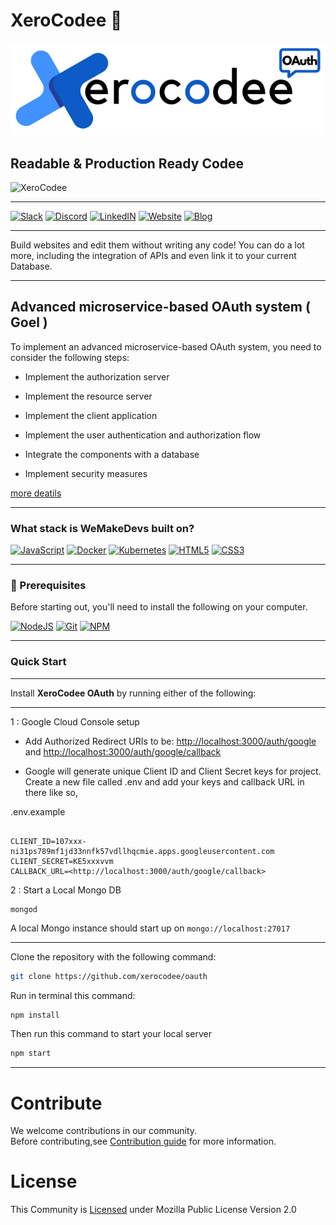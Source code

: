 # XeroCodee 👋

![xerocodee](./public/images/Logo-OAuth.png)

## Readable & Production Ready Codee

<img src="https://raw.githubusercontent.com/xerocodee/.github/master/profile/images/xerocodee-open-source.svg" title="XeroCodee">

---
[![Slack](https://img.shields.io/badge/Slack-%40xerocodee-blue)](https://xerocodee.slack.com/)
[![Discord](https://img.shields.io/badge/Discord-%40xerocodee-blue)](https://discord.gg/FTf9VD7pMB)
[![LinkedIN](https://img.shields.io/badge/LinkedIN-%40xerocodee-blue)](https://www.linkedin.com/company/xerocodee)
[![Website](https://img.shields.io/badge/Website-%40xerocodee-blue)](https://xerocodee.com/)
[![Blog](https://img.shields.io/badge/Blog-%40xerocodee-blue)](https://blog.xerocodee.com/)

---

Build websites and edit them without writing any code! You can do a lot more, including the integration of APIs and even link it to your current Database.

---

## Advanced microservice-based OAuth system ( Goel )

To implement an advanced microservice-based OAuth system, you need to consider the following steps:

- Implement the authorization server

- Implement the resource server

- Implement the client application

- Implement the user authentication and authorization flow

- Integrate the components with a database

- Implement security measures

[more deatils](https://github.com/xerocodee/oauth/wiki)

---
### What stack is WeMakeDevs built on?

[![JavaScript](https://img.shields.io/badge/javascript-%23323330.svg?style=for-the-badge&logo=javascript&logoColor=%23F7DF1E)](https://developer.mozilla.org/en-US/docs/Web/JavaScript)
[![Docker](https://img.shields.io/badge/docker-%230db7ed.svg?style=for-the-badge&logo=docker&logoColor=white)](https://docs.docker.com/)
[![Kubernetes](https://img.shields.io/badge/kubernetes-%23326ce5.svg?style=for-the-badge&logo=kubernetes&logoColor=white)](https://kubernetes.io/docs/home/)
[![HTML5](https://img.shields.io/badge/html5-%23E34F26.svg?style=for-the-badge&logo=html5&logoColor=white)](https://developer.mozilla.org/en-US/docs/Glossary/HTML5)
[![CSS3](https://img.shields.io/badge/css3-%231572B6.svg?style=for-the-badge&logo=css3&logoColor=white)](https://developer.mozilla.org/en-US/docs/Web/CSS)

---

### 🧾 Prerequisites

Before starting out, you'll need to install the following on your computer.

[![NodeJS](https://img.shields.io/badge/node.js-6DA55F?style=for-the-badge&logo=node.js&logoColor=white)](https://nodejs.org/en/download/)
[![Git](https://img.shields.io/badge/git-%23F05033.svg?style=for-the-badge&logo=git&logoColor=white)](https://git-scm.com/downloads)
[![NPM](https://img.shields.io/badge/NPM-%23000000.svg?style=for-the-badge&logo=npm&logoColor=white)](https://www.npmjs.com/)

---
### Quick Start
---

Install **XeroCodee OAuth** by running either of the following:

---

1 : Google Cloud Console setup

- Add Authorized Redirect URIs to be: <http://localhost:3000/auth/google> and  <http://localhost:3000/auth/google/callback>

- Google will generate unique Client ID and Client Secret keys for project. Create a new file called .env and add your keys and callback URL in there like so,

.env.example 

```shell 

CLIENT_ID=107xxx-ni31ps789mf1jd33nnfk57vdllhqcmie.apps.googleusercontent.com 
CLIENT_SECRET=KE5xxxvvm 
CALLBACK_URL=<http://localhost:3000/auth/google/callback>

```
2 : Start a Local Mongo DB

```shell
mongod
```
A local Mongo instance should start up on `mongo://localhost:27017`

---

Clone the repository with the following command:

```bash
git clone https://github.com/xerocodee/oauth
```

Run in terminal this command:

```bash
npm install
```

Then run this command to start your local server

```bash
npm start
```
---

# Contribute

We welcome contributions in our community.<br>
Before contributing,see <a href="https://github.com/xerocodee/oauth/blob/main/CONTRIBUTING.md">Contribution guide</a> for more information.

# License

This Community is <a href="https://github.com/xerocodee/oauth/blob/master/LICENSE">Licensed</a> under Mozilla Public License Version 2.0

